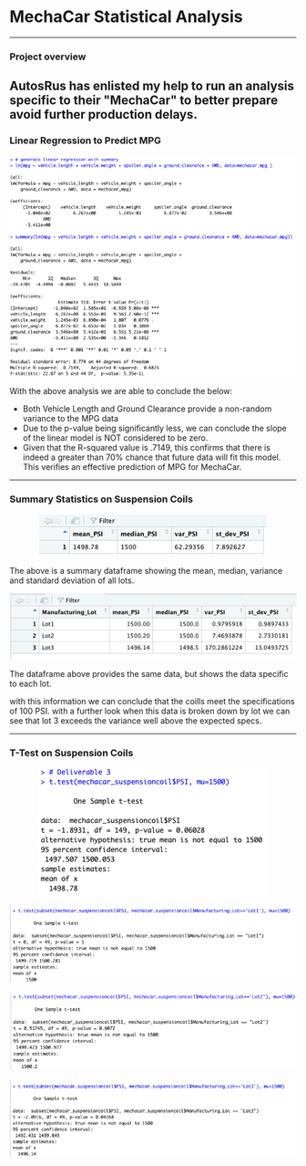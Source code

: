 # MechaCar Statistical Analysis
----
### Project overview

AutosRus has enlisted my help to run an analysis specific to their "MechaCar" to better prepare avoid further production delays.
---- 
### Linear Regression to Predict MPG

<p align="center">
  <img src="https://github.com/KEGANCP/MechaCar_Statistical_Analysis/blob/main/Images/Linear_Regression_Summary.png" alt="LRSummary"/>
</p>

With the above analysis we are able to conclude the below:
- Both Vehicle Length and Ground Clearance provide a non-random variance to the MPG data
- Due to the p-value being significantly less, we can conclude the slope of the linear model is NOT considered to be zero.
- Given that the R-squared value is .7149, this confirms that there is indeed a greater than 70% chance that future data will fit this model. This verifies an effective prediction of MPG for MechaCar.


----
### Summary Statistics on Suspension Coils

<p align="center">
  <img src="https://github.com/KEGANCP/MechaCar_Statistical_Analysis/blob/main/Images/Mean_Med_Var_SD.png" alt="total_Summary_mean_Med_Var_SD"/>
</p>

The above is a summary dataframe showing the mean, median, variance and standard deviation of all lots.

<p align="center">
  <img src="https://github.com/KEGANCP/MechaCar_Statistical_Analysis/blob/main/Images/Lot_summary.png" alt="Lot_summary"/>
</p>

The dataframe above provides the same data, but shows the data specific to each lot.


with this information we can conclude that the coills meet the specifications of 100 PSI. with a further look when this data is broken down by lot we can see that lot 3 exceeds the variance well above the expected specs.


----
### T-Test on Suspension Coils

<p align="center">
  <img src="https://github.com/KEGANCP/MechaCar_Statistical_Analysis/blob/main/Images/Total_Tst.png" alt="test_sum"/>
</p>


<p align="center">
  <img src="https://github.com/KEGANCP/MechaCar_Statistical_Analysis/blob/main/Images/Lot1.png" alt="Lot1"/>
</p>


<p align="center">
  <img src="https://github.com/KEGANCP/MechaCar_Statistical_Analysis/blob/main/Images/Lot2.png" alt="Lot2"/>
</p>


<p align="center">
  <img src="https://github.com/KEGANCP/MechaCar_Statistical_Analysis/blob/main/Images/Lot3.png" alt="Lot3"/>
</p>
